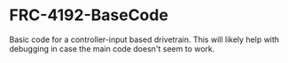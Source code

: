 ﻿# FRC-4192-BaseCode
Basic code for a controller-input based drivetrain. This will likely help with debugging in case the main code doesn't seem to work. 
